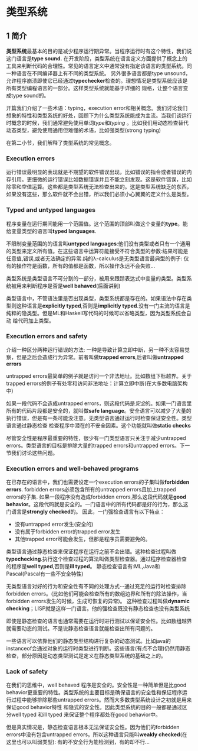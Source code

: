 # 类型系统

## 1 简介

**类型系统**最基本的目的是减少程序运行期异常。当程序运行时有这个特性，我们说这门语言是**type sound.**
在开发阶段，类型系统在语言定义方面提供了概念上的工具来判断代码的合理性。常见的语言定义中通常没有指定该语言的类型系统。同一种语言在不同编译器上有不同的类型系统。
另外很多语言都是type unsound，允许程序崩溃即使它已经通过**typechecker**检查的。理想情况是类型系统应该是所有类型编程语言的一部分。这样类型系统就能基于详细的
规格，让整个语言变成type sound的。

开篇我们介绍了一些术语：typing，execution error和相关概念。我们讨论我们想象的特性和类型系统的好处，回顾下为什么类型系统能成为主流。当我们谈运行时概念的时候，我们通常避免使用单词*type*和*typing*
。比如我们用动态检查替代动态类型，避免使用通用但难懂的术语，比如强类型(strong typing)

在第二小节，我们解释了类型系统的常见概念。

### Execution errors

运行错误最明显的表现就是不期望的软件错误出现，比如错误的指令或者错误的内存引用。更细微的运行错误比如数据错误并且不能立刻发现。这是软件错误，比如除零和空值运算。这些都是类型系统无法检查出来的。这是类型系统缺乏的东西，
如果没有这些，那么软件就不会出错，所以我们必须小心翼翼的定义什么是类型。

### Typed and untyped languages

程序变量在运行期间能用一个范围值。这个范围的顶部叫做这个变量的**type**。能给变量类型的语言叫**typed languages**.

不限制变量范围的的语言叫**untyped languages**:他们没有类型或者只有一个通用的类型来定义所有值。在这些语言中运算符能接受不符合类型的参数:结果可能是任意值,错误,或者无法确定的异常.纯的λ-calculus是无类型语言最典型的例子:
仅有的操作符是函数，所有的值都是函数，所以操作永远不会失败...

类型系统是类型语言不可分割的一部分，被用来跟踪表达式中变量的类型。类型系统被用来判断程序是否是**well bahaved**(后面讲到)

类型语言中，不管语法里是否出现类型，类型系统都是存在的。如果语法中存在类型则这种语言是**explicitly typed**,否则是**implicitly typed**.没有一门主流的语言是纯粹的隐类型。但是ML和Haskell写代码的时候可以省略类型，因为类型系统会自动
给代码加上类型。

### Execution errors and safety

介绍一种区分两种运行错误的方法: 一种是导致计算立即中断，另一种不太容易觉察，但是之后会造成行为异常。前者叫做**trapped errors**,后者叫做**untrapped errors**

untrapped errors最简单的例子就是访问一个非法地址。比如数组下标越界。关于trapped errors的例子有处零和访问非法地址：计算立即中断(在大多数电脑架构中)

如果一段代码不会造成untrapped errors，则这段代码是*安全*的。如果一门语言里所有的代码片段都是安全的，就叫做**safe language**。安全语言可以减少了大量的执行错误，但是有一条可能没注意。无类型语言通过运行时检查保证安全性。类型语言通过静态检查
检查程序中潜在的不安全因素。这个功能就叫做**static checks**

尽管安全性是程序最重要的特性，很少有一门类型语言只关注于减少untrapped errors。类型语言的目标是排除大量的trapped errors和untrapped errors。下一节我们讨论这些问题。

### Execution errors and well-behaved programs

在已存在的语言中，我们也需要设定一个execution errors的子集叫做**forbidden errors**. forbidden errors必须包含所有的untrapped errors且加上trapped errors的子集.
如果一段程序没有造成forbidden errors,那么这段代码就是**good behavior**。这段代码就是安全的。一门语言中的所有代码都是好的行为，那么这门语言是**strongly checked**的。
因此，一门强检查语言有以下特点：

+ 没有untrapped error发生(安全的)
+ 没有属于forbidden error的trapped error发生
+ 其他trapped error可能会发生，但那是程序员需要避免的。

类型语言通过静态检查来保证程序在运行之前不会出错。这种检查过程叫做**typechecking**.执行这个检查过程的算法叫做类型检查器。通过程序检查器检查的程序是**well typed**,否则是**ill typed**。
静态检查语言有:ML,Java和Pascal(Pascal有一些不安全特性)

无类型语言对好的行为和安全性有不同的处理方式--通过充足的运行时检查排除forbidden errors。(比如他们可能会检查所有的数组边界和所有的除法操作，当forbidden errors发生的时候，生成可恢复的异常)。
这种检查过程叫做**dynamic checking**；LISP就是这样一门语言。他的强检查既没有静态检查也没有类型系统

即使是静态检查的语言也通常需要在运行时进行测试以保证安全性。比如数组越界就需要动态的测试。不是说静态检查语言就能检查出所有问题的。

一些语言可以依靠他们的静态类型结构进行复杂的动态测试。比如java的instanceof会通过对象的运行时类型进行判断。这些语言(有点不合理)仍然用静态检查，部分原因是动态类型测试是定义在静态类型系统的基础之上的。

### Lack of safety

在我们的思维中，well behaved 程序是安全的。安全性是一种简单但是比good behavior更重要的特性。类型系统的主要目标是确保语言的安全性和保证程序运行过程中能够排除那些untrapped errors。然而大多数类型系统设计之初就是用来保证good behavior特性
和隐式的安全性。因此类型系统的目的一般都是通过区分well typed 和ill typed 来保证整个程序都处在good behavior中。

但是真实情况是，静态检查语言根本无法保证安全性。因为他们的forbidden errors中没有包含untrapped errors。所以这种语言只能叫**weakly checked**(在这里也可以叫弱类型): 有的不安全行为能检测到，有的却不行...
